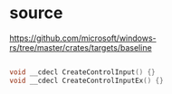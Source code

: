 # source

<https://github.com/microsoft/windows-rs/tree/master/crates/targets/baseline>

```c

void __cdecl CreateControlInput() {}
void __cdecl CreateControlInputEx() {}

```
